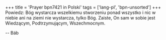 +++
title = 'Prayer bpn7421 in Polski'
tags = ['lang-pl', 'bpn-unsorted']
+++
Powiedz: Bóg wystarcza wszelkiemu stworzeniu ponad wszystko i nic w niebie ani na ziemi nie wystarcza, tylko Bóg. Zaiste, On sam w sobie jest Wiedzącym, Podtrzymującym, Wszechmocnym.

-- Báb
